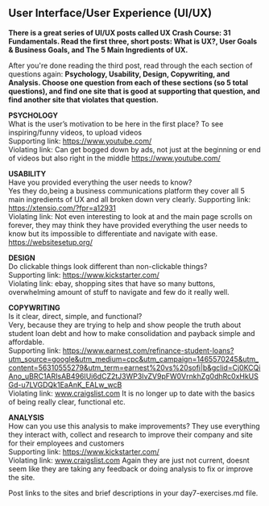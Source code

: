 ## User Interface/User Experience (UI/UX)
<b>There is a great series of UI/UX posts called UX Crash Course: 31 Fundamentals. Read the first three, short posts: What is UX?, User Goals & Business Goals, and The 5 Main Ingredients of UX.</b>

After you're done reading the third post, read through the each section of questions again: <strong>Psychology, Usability, Design, Copywriting, and Analysis. Choose one question from each of these sections (so 5 total questions), and find one site that is good at supporting that question, and find another site that violates that question.</strong><br />

<strong>PSYCHOLOGY</strong><br />
What is the user’s motivation to be here in the first place? To see inspiring/funny videos, to upload videos<br />
Supporting link: https://www.youtube.com/<br />
Violating link: Can get bogged down by ads, not just at the beginning or end of videos but also right in the middle https://www.youtube.com/

<strong>USABILITY</strong><br />
Have you provided everything the user needs to know?<br />
Yes they do,being a business communications platform they cover all 5 main ingredients of UX and all broken down very clearly.
Supporting link: https://xtensio.com/?fpr=a12931<br />
Violating link:
Not even interesting to look at and the main page scrolls on forever, they may think they have provided everything the user needs to know but its impossible to differentiate and navigate with ease. https://websitesetup.org/

<strong>DESIGN</strong><br />
Do clickable things look different than non-clickable things?<br />
Supporting link: https://www.kickstarter.com/<br />
Violating link: ebay, shopping sites that have so many buttons, overwhelming amount of stuff to navigate and few do it really well.

<strong>COPYWRITING</strong><br />
Is it clear, direct, simple, and functional?<br /> Very, because they are trying to help and show people the truth about student loan debt and how to make consolidation and payback simple and affordable.  
Supporting link: https://www.earnest.com/refinance-student-loans?utm_source=google&utm_medium=cpc&utm_campaign=1465570245&utm_content=56310555279&utm_term=earnest%20vs%20sofi|b&gclid=Cj0KCQiAno_uBRC1ARIsAB496IUi6dCZ2tJ3WP3IvZV9pFW0VrnkhZg0dhRc0xHkUSGd-u7LVGDQk1EaAnK_EALw_wcB<br />
Violating link:
 www.craigslist.com
It is no longer up to date with the basics of being really clear, functional etc.<br />

<strong>ANALYSIS</strong><br />
How can you use this analysis to make improvements? They use everything they interact with, collect and research to improve their company and site for their employees and customers<br />
Supporting link: https://www.kickstarter.com/<br />
Violating link: www.craigslist.com Again they are just not current, doesnt seem like they are taking any feedback or doing analysis to fix or improve the site.

Post links to the sites and brief descriptions in your day7-exercises.md file.
